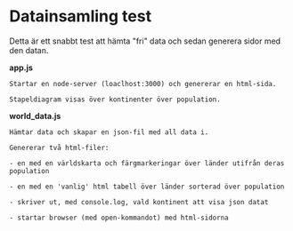 # Datainsamling test

Detta är ett snabbt test att hämta "fri" data och sedan generera sidor
med den datan.

**app.js**

```
Startar en node-server (loaclhost:3000) och genererar en html-sida.

Stapeldiagram visas över kontinenter över population.
```


**world_data.js**

```
Hämtar data och skapar en json-fil med all data i.

Genererar två html-filer: 

- en med en världskarta och färgmarkeringar över länder utifrån deras population

- en med en 'vanlig' html tabell över länder sorterad över population

- skriver ut, med console.log, vald kontinent att visa json datat

- startar browser (med open-kommandot) med html-sidorna
```

